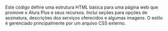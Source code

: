 Este código define uma estrutura HTML básica para uma página web que promove o Alura Plus e seus recursos. Inclui seções para opções de assinatura, descrições dos serviços oferecidos e algumas imagens. O estilo é gerenciado principalmente por um arquivo CSS externo.
